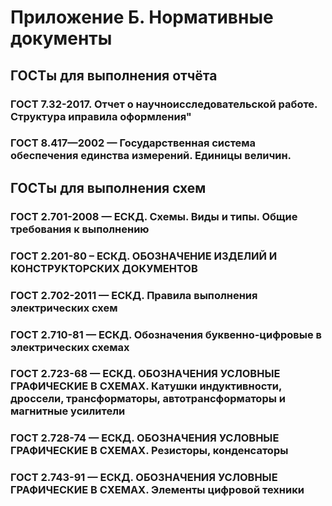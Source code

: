 # Приложение Б. Нормативные документы

## ГОСТы для выполнения отчёта

### ГОСТ 7.32-2017. Отчет о научноисследовательской работе. Структура иправила оформления"

### ГОСТ 8.417—2002 — Государственная система обеспечения единства измерений. Единицы величин.

## ГОСТы для выполнения схем

### ГОСТ 2.701-2008 — ЕСКД. Схемы. Виды и типы. Общие требования к выполнению

### ГОСТ 2.201-80 – ЕСКД. ОБОЗНАЧЕНИЕ ИЗДЕЛИЙ И КОНСТРУКТОРСКИХ ДОКУМЕНТОВ

### ГОСТ 2.702-2011 — ЕСКД. Правила выполнения электрических схем

### ГОСТ 2.710-81 — ЕСКД. Обозначения буквенно-цифровые в электрических схемах

### ГОСТ 2.723-68 — ЕСКД. ОБОЗНАЧЕНИЯ УСЛОВНЫЕ ГРАФИЧЕСКИЕ В СХЕМАХ. Катушки индуктивности, дроссели, трансформаторы, автотрансформаторы и магнитные усилители

### ГОСТ 2.728-74 — ЕСКД. ОБОЗНАЧЕНИЯ УСЛОВНЫЕ ГРАФИЧЕСКИЕ В СХЕМАХ. Резисторы, конденсаторы

### ГОСТ 2.743-91 — ЕСКД. ОБОЗНАЧЕНИЯ УСЛОВНЫЕ ГРАФИЧЕСКИЕ В СХЕМАХ. Элементы цифровой техники



